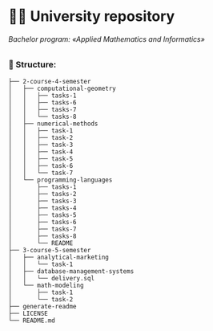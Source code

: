 # :student: University repository
###### Bachelor program: «Applied Mathematics and Informatics»
### :evergreen_tree: Structure:
```bash.
├── 2-course-4-semester
│   ├── computational-geometry
│   │   ├── tasks-1
│   │   ├── tasks-6
│   │   ├── tasks-7
│   │   └── tasks-8
│   ├── numerical-methods
│   │   ├── task-1
│   │   ├── task-2
│   │   ├── task-3
│   │   ├── task-4
│   │   ├── task-5
│   │   ├── task-6
│   │   └── task-7
│   └── programming-languages
│       ├── tasks-1
│       ├── tasks-2
│       ├── tasks-3
│       ├── tasks-4
│       ├── tasks-5
│       ├── tasks-6
│       ├── tasks-7
│       ├── tasks-8
│       └── README
├── 3-course-5-semester
│   ├── analytical-marketing
│   │   └── task-1
│   ├── database-management-systems
│   │   └── delivery.sql
│   └── math-modeling
│       ├── task-1
│       └── task-2
├── generate-readme
├── LICENSE
└── README.md
```